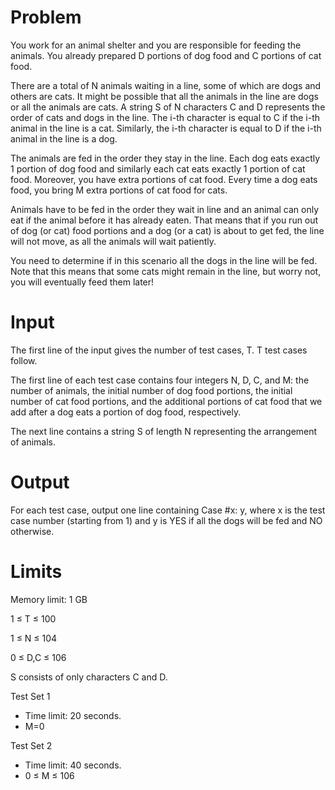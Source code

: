 # Problem
You work for an animal shelter and you are responsible for feeding the animals. You already prepared D portions of dog food and C portions of cat food.

There are a total of N animals waiting in a line, some of which are dogs and others are cats. It might be possible that all the animals in the line are dogs or all the animals are cats. A string S of N characters C and D represents the order of cats and dogs in the line. The i-th character is equal to C if the i-th animal in the line is a cat. Similarly, the i-th character is equal to D if the i-th animal in the line is a dog.

The animals are fed in the order they stay in the line. Each dog eats exactly 1 portion of dog food and similarly each cat eats exactly 1 portion of cat food. Moreover, you have extra portions of cat food. Every time a dog eats food, you bring M extra portions of cat food for cats.

Animals have to be fed in the order they wait in line and an animal can only eat if the animal before it has already eaten. That means that if you run out of dog (or cat) food portions and a dog (or a cat) is about to get fed, the line will not move, as all the animals will wait patiently.

You need to determine if in this scenario all the dogs in the line will be fed. Note that this means that some cats might remain in the line, but worry not, you will eventually feed them later!

# Input
The first line of the input gives the number of test cases, T. T test cases follow.

The first line of each test case contains four integers N, D, C, and M: the number of animals, the initial number of dog food portions, the initial number of cat food portions, and the additional portions of cat food that we add after a dog eats a portion of dog food, respectively.

The next line contains a string S of length N representing the arrangement of animals.

# Output
For each test case, output one line containing Case #x: y, where x is the test case number (starting from 1) and y is YES if all the dogs will be fed and NO otherwise.

# Limits
Memory limit: 1 GB

1 ≤ T ≤ 100

1 ≤ N ≤ 104

0 ≤ D,C ≤ 106

S consists of only characters C and D.

Test Set 1
* Time limit: 20 seconds.
* M=0

Test Set 2
* Time limit: 40 seconds.
* 0 ≤ M ≤ 106
